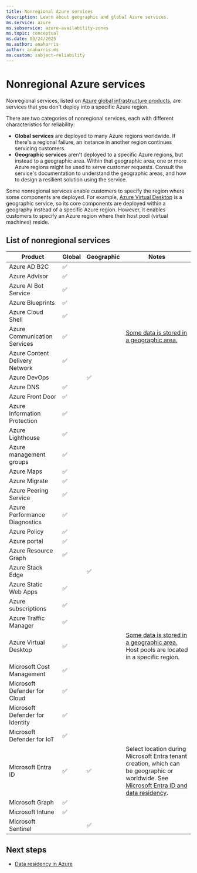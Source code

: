 ```yaml
---
title: Nonregional Azure services
description: Learn about geographic and global Azure services.
ms.service: azure
ms.subservice: azure-availability-zones
ms.topic: conceptual
ms.date: 03/24/2025
ms.author: anaharris
author: anaharris-ms
ms.custom: subject-reliability
---
```


# Nonregional Azure services

Nonregional services, listed on [Azure global infrastructure products](https://azure.microsoft.com/global-infrastructure/services/?products=all), are services that you don't deploy into a specific Azure region.

There are two categories of nonregional services, each with different characteristics for reliability:

- **Global services** are deployed to many Azure regions worldwide. If there's a regional failure, an instance in another region continues servicing customers.
- **Geographic services** aren't deployed to a specific Azure regions, but instead to a geographic area. Within that geographic area, one or more Azure regions might be used to serve customer requests. Consult the service's documentation to understand the geographic areas, and how to design a resilient solution using the service.

Some nonregional services enable customers to specify the region where some components are deployed. For example, [Azure Virtual Desktop](https://azure.microsoft.com/services/virtual-desktop/) is a geographic service, so its core components are deployed within a geography instead of a specific Azure region. However, it enables customers to specify an Azure region where their host pool (virtual machines) reside.

## List of nonregional services

| Product | Global | Geographic | Notes |
| --- | --- | --- | --- |
| Azure AD B2C | &#x2705; | | |
| Azure Advisor | &#x2705; | | |
| Azure AI Bot Service | &#x2705; | | |
| Azure Blueprints | &#x2705; | | |
| Azure Cloud Shell | &#x2705; | | |
| Azure Communication Services | &#x2705; | | [Some data is stored in a geographic area.](../communication-services/concepts/privacy.md) |
| Azure Content Delivery Network | &#x2705; | | |
| Azure DevOps | | &#x2705; | |
| Azure DNS | &#x2705; | | |
| Azure Front Door | &#x2705; | | |
| Azure Information Protection | &#x2705; | | |
| Azure Lighthouse | &#x2705; | | |
| Azure management groups | &#x2705; | | |
| Azure Maps | &#x2705; | | |
| Azure Migrate | &#x2705; | | |
| Azure Peering Service | &#x2705; | | |
| Azure Performance Diagnostics | &#x2705; | | |
| Azure Policy | &#x2705; | | |
| Azure portal | &#x2705; | | |
| Azure Resource Graph | &#x2705; | | |
| Azure Stack Edge | |  &#x2705; | |
| Azure Static Web Apps | &#x2705; | | |
| Azure subscriptions | &#x2705; | | |
| Azure Traffic Manager | &#x2705; | | |
| Azure Virtual Desktop | &#x2705; | | [Some data is stored in a geographic area.](/azure/virtual-desktop/data-locations) Host pools are located in a specific region. |
| Microsoft Cost Management | &#x2705; | | |
| Microsoft Defender for Cloud | &#x2705; | | |
| Microsoft Defender for Identity | &#x2705; | | |
| Microsoft Defender for IoT | &#x2705; | | |
| Microsoft Entra ID |  &#x2705; |  &#x2705; | Select location during Microsoft Entra tenant creation, which can be geographic or worldwide. See [Microsoft Entra ID and data residency](/entra/fundamentals/data-residency). |
| Microsoft Graph | &#x2705; | | |
| Microsoft Intune | &#x2705; | | |
| Microsoft Sentinel | |  &#x2705; | |

## Next steps

- [Data residency in Azure](https://azure.microsoft.com/global-infrastructure/data-residency/)
